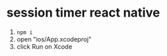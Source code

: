 session timer react native
==========================

1. `npm i`
2. open "ios/App.xcodeproj"
3. click Run on Xcode
